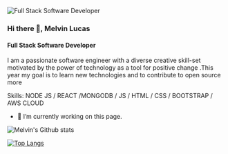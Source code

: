 
![Full Stack Software Developer](https://lucasmelvin15.github.io/Banner-/)
### Hi there 👋, Melvin Lucas
#### Full Stack Software Developer

I am a passionate software engineer with a diverse creative skill-set motivated by the power of technology as a tool for positive change .This year my goal is to learn new technologies and to contribute to open source more

Skills: NODE JS / REACT /MONGODB / JS / HTML / CSS / BOOTSTRAP / AWS CLOUD

- 🔭 I’m currently working on this page. 







![Melvin's Github stats](https://github-readme-stats.vercel.app/api?username=LucasMelvin15&show_icons=true&theme=tokyonight)

[![Top Langs](https://github-readme-stats.vercel.app/api/top-langs/?username=LucasMelvin15&exclude_repo=github-readme-stats,LucasMelvin15.github.io)](https://github.com/LucasMelvin15/github-readme-stats)
